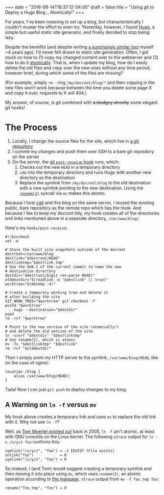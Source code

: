 +++
date = "2016-08-14T18:37:12-04:00"
draft = false
title = "Using git to Deploy a Hugo Blog... Atomically!"
+++

For years, I've been meaning to set up a blog, but characteristically I
couldn't muster the effort to even try. Yesterday, however, I found
[Hugo][1], a simple but useful static site generator, and finally
decided to stop being lazy.

Despite the benefits (and despite writing [a surprisingly similar
tool][2] myself ~4 years ago), I'd never felt drawn to static site
generation. Often, I got stuck on how to (1) copy my changed content
over to the webserver and (2) how to do it [atomically][3]. That is,
when I update my blog, how do I easily delete the old files and copy
over the new ones without any time period, however brief, during which
some of the files are missing?

(For example, simply `rm -r`ing `/my/docroot/blog/*` and then copying in
the new files won't work because between the time you delete some page X
and copy it over, requests to X will 404.)

My answer, of course, is git combined with ~~a kludgey atrocity~~ some
elegant git hooks!

# The Process

 1. Locally, I change the source files for the site, which live in [a git
    repository][4]
 2. I commit my changes and push them over SSH to a bare git repository
    on the server
 3. On the server, the [git `post-receive` hook][5] runs, which:
    1. Checks out the new `HEAD` in a temporary directory
    2. `cd`s into the temporary directory and runs Hugo with another new
       directory as the destination
    3. Replace the symlink from `/my/docroot/blog` to the old
       destination with a new symlink pointing to the new destination.
       Using the [`rename(2)`][6] syscall via `mv` makes this atomic.

Because I host [cgit][4] and this blog on the same server, I reused the
existing public, bare repository as the remote repo which has the hook.
And because I like to keep my docroot tidy, my hook creates all of the
directories and links mentioned above in a separate directory,
`/var/www/blog/`.

Here's my `hooks/post-receive`:

    #!/bin/bash
    set -e

    # Store the built site snapshots outside of the docroot
    destroot=/var/www/blog
    destlink="$destroot/HEAD"
    destlinktmp="$destlink.tmp"
    # Use the SHA-1 of the current commit to name the new
    # destination directory
    destdir="$destroot/$(git rev-parse HEAD)"
    olddestdir="$(readlink -e "$destlink" || true)"
    worktree="$(mktemp -d)"
    
    # Create a temporary working tree and delete it
    # after building the site
    GIT_WORK_TREE="$worktree" git checkout -f
    pushd "$worktree"
        hugo --destination="$destdir"
    popd
    rm -rvf "$worktree"
    
    # Point to the new version of the site (atomically!)
    # and delete the old version of the site
    ln -svnrf "$destdir" "$destlinktmp"
    # Use rename(2), which is atomic
    mv -Tv "$destlinktmp" "$destlink"
    rm -rvf "$olddestdir"

Then I simply point my HTTP server to the symlink, `/var/www/blog/HEAD`,
like (in the case of nginx):

    location /blog {
        alias /var/www/blog/HEAD/;
    }

Tada! Now I can just `git push` to deploy changes to my blog.

## A Warning on `ln -f` versus `mv`

My hook above creates a temporary link and uses `mv` to replace the old
link with it. Why not use `ln -f`?

Well, as [Tom Moertel pointed out][7] back in 2005, `ln -f` ain't
atomic, at least with GNU coreutils on the Linux kernel. The following
`strace` output for `ln -s /x/y/z foo` confirms this:

    symlink("/x/y/z", "foo") = -1 EEXIST (File exists)
    unlink("foo")            = 0
    symlink("/x/y/z", "foo") = 0

So instead, I (and Tom) would suggest creating a temporary symlink and
then moving it into place using `mv`, which uses `rename(2)`, an atomic
operation according to [the manpage][6]. `strace` output from `mv -T
foo.tmp foo`:

    rename("foo.tmp", "foo") = 0

[1]: https://gohugo.io/
[2]: https://github.com/ausbin/sandvich
[3]: https://en.wikipedia.org/wiki/Atomicity_%28database_systems%29
[4]: https://code.austinjadams.com/blog
[5]: https://git-scm.com/book/en/v2/Customizing-Git-Git-Hooks#Server-Side-Hooks
[6]: http://man7.org/linux/man-pages/man2/rename.2.html
[7]: http://blog.moertel.com/posts/2005-08-22-how-to-change-symlinks-atomically.html
